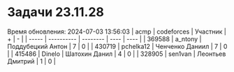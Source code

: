 # Задачи 23.11.28
Время обновления: 2024-07-03 13:56:03
| acmp  | codeforces | Участник | +    | -    |
| ----- | ---------- | -------- | ---- | ---- |
| 369588 | a_ntony | Поддубецкий Антон | 7 | 0 |
| 430719 | pchelka12 | Ченченко Даниил | 7 | 0 |
| 415486 | Dinelo | Шатохин Данил | 4 | 0 |
| 328905 | sen1van | Леонтьев Дмитрий | 1 | 0 |
